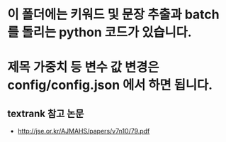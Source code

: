 # 이 폴더에는 키워드 및 문장 추출과 batch를 돌리는 python 코드가 있습니다.

# 제목 가중치 등 변수 값 변경은 config/config.json 에서 하면 됩니다.


## textrank 참고 논문
- http://jse.or.kr/AJMAHS/papers/v7n10/79.pdf
